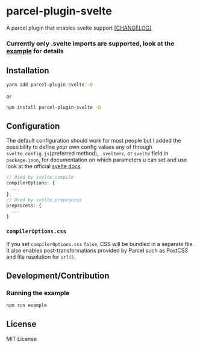 # parcel-plugin-svelte
A parcel plugin that enables svelte support [[CHANGELOG]](https://github.com/DeMoorJasper/parcel-plugin-svelte/blob/master/CHANGELOG.md)

### Currently only .svelte imports are supported, look at the [example](https://github.com/DeMoorJasper/parcel-plugin-svelte/tree/master/example) for details

## Installation
```bash
yarn add parcel-plugin-svelte -D
```
or
```bash
npm install parcel-plugin-svelte -D
```

## Configuration
The default configuration should work for most people but I added the possibility to define your own config values any of through `svelte.config.js`(preferred method), `.svelterc`, or `svelte` field in `package.json`, for documentation on which parameters u can set and use look at the official [svelte docs](https://github.com/sveltejs/svelte)
```Javascript
// Used by svelte.compile
compilerOptions: {
  ...
},
// Used by svelte.preprocess
preprocess: {
  ...
}
```

### `compilerOptions.css`
If you set `compilerOptions.css` `false`, CSS will be bundled in a separate
file. It also enables post-transformations provided by Parcel such as PostCSS
and file resolution for `url()`.

## Development/Contribution
### Running the example
```bash
npm run example
```

## License
MIT License
